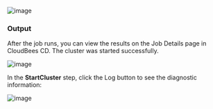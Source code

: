 

![image](images/StartCluster/EC-WLSStartCluster2.png)

### Output


After the job runs, you can view the results on the Job Details page in CloudBees CD. The cluster was started successfully.


![image](images/StartCluster/EC-WLSStartCluster3.png)


In the **StartCluster** step, click the Log button to see the diagnostic information:



![image](images/StartCluster/EC-WLSStartCluster4.png)
